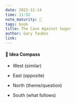 ```yaml
---
date: 2022-12-14
time: 11:52
note_maturity: 🌱
tags: book
title: The Case Against Sugar
author: Gary Taubes
link:
---
```















#### 🧭  Idea Compass
- West  (similar) 

- East (opposite)

- North (theme/question)

- South (what follows)